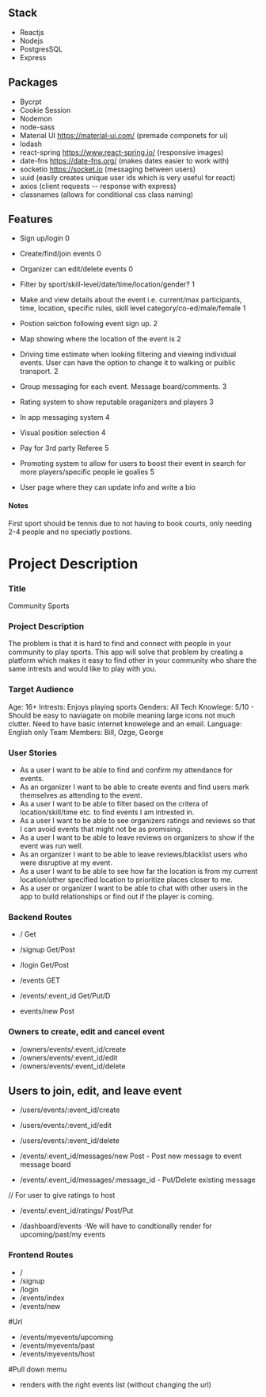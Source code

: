 ## Stack 
- Reactjs
- Nodejs 
- PostgresSQL 
- Express 

## Packages 
- Bycrpt 
- Cookie Session 
- Nodemon
- node-sass
- Material UI https://material-ui.com/ (premade componets for ui) 
- lodash 
- react-spring https://www.react-spring.io/ (responsive images)
- date-fns https://date-fns.org/ (makes dates easier to work with)
- socketio https://socket.io (messaging between users) 
- uuid (easily creates unique user ids which is very useful for react)
- axios (client requests -- response with express)
- classnames (allows for conditional css class naming)

## Features 
- Sign up/login 0
- Create/find/join events 0
- Organizer can edit/delete events 0
- Filter by sport/skill-level/date/time/location/gender? 1
- Make and view details about the event i.e. current/max participants, time, location, specific rules, skill level category/co-ed/male/female 1
- Postion selction following event sign up. 2
- Map showing where the location of the event is 2
- Driving time estimate when looking filtering and viewing individual events. User can have the option to change it to walking or puiblic transport. 2

- Group messaging for each event. Message board/comments. 3
- Rating system to show reputable oraganizers and players 3
- In app messaging system 4
- Visual position selection 4
- Pay for 3rd party Referee 5
- Promoting system to allow for users to boost their event in search for more players/specific people ie goalies 5
- User page where they can update info and write a bio

#### Notes 
First sport should be tennis due to not having to book courts, only needing 2-4 people and no speciatly postions. 


# Project Description 

### Title 
Community Sports 

### Project Description 
The problem is that it is hard to find and connect with people in your community to play sports. 
This app will solve that problem by creating a platform which makes it easy to find other in your community who share the same intrests and would like to play with you. 

### Target Audience 
Age: 16+ 
Intrests: Enjoys playing sports 
Genders: All 
Tech Knowlege: 5/10 - Should be easy to naviagate on mobile meaning large icons not much clutter. Need to have basic internet knowelege and an email. 
Language: English only 
Team Members: Bill, Ozge, George 

### User Stories 
- As a user I want to be able to find and confirm my attendance for events. 
- As an organizer I want to be able to create events and find users mark themselves as attending to the event. 
- As a user I want to be able to filter based on the critera of location/skill/time etc. to find events I am intrested in. 
- As a user I want to be able to see organizers ratings and reviews so that I can avoid events that might not be as promising. 
- As a user I want to be able to leave reviews on organizers to show if the event was run well. 
- As an organizer I want to be able to leave reviews/blacklist users who were disruptive at my event. 
- As a user I want to be able to see how far the location is from my current location/other specified location to prioritize places closer to me. 
- As a user or organizer I want to be able to chat with other users in the app to build relationships or find out if the player is coming. 

### Backend Routes 
- / Get
- /signup Get/Post 
- /login Get/Post 

- /events GET 
- /events/:event_id Get/Put/D
- events/new Post 

### Owners to create, edit and cancel event
- /owners/events/:event_id/create
- /owners/events/:event_id/edit
- /owners/events/:event_id/delete

## Users to join, edit, and leave event
- /users/events/:event_id/create
- /users/events/:event_id/edit
- /users/events/:event_id/delete


- /events/:event_id/messages/new Post - Post new message to event message board 
- /events/:event_id/messages/:message_id - Put/Delete existing message

// For user to give ratings to host
- /events/:event_id/ratings/ Post/Put

- /dashboard/events -We will have to condtionally render for upcoming/past/my events



### Frontend Routes 
- / 
- /signup 
- /login 
- /events/index 
- /events/new

#Url
- /events/myevents/upcoming
- /events/myevents/past
- /events/myevents/host

#Pull down memu
- renders with the right events list (without changing the url) 
